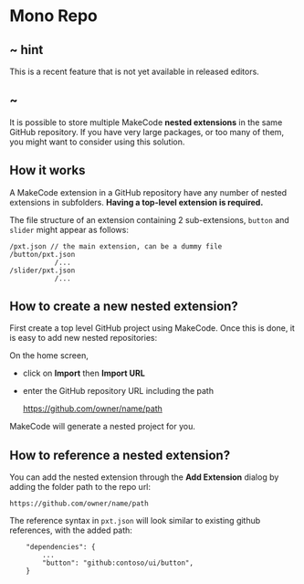 # Mono Repo

## ~ hint

This is a recent feature that is not yet available in released editors.

## ~

It is possible to store multiple MakeCode **nested extensions** in the same GitHub repository. If you have very large packages, or too many of them,
you might want to consider using this solution.

## How it works

A MakeCode extension in a GitHub repository have any number of nested extensions in subfolders. **Having a top-level extension is required.**

The file structure of an extension containing 2 sub-extensions, ``button`` and ``slider`` might appear as follows:

```
/pxt.json // the main extension, can be a dummy file
/button/pxt.json
           /...
/slider/pxt.json
           /...        
```

## How to create a new nested extension?

First create a top level GitHub project using MakeCode. Once this is done, it is easy to add new nested repositories:

On the home screen, 

* click on **Import** then **Import URL**
* enter the GitHub repository URL including the path

    https://github.com/owner/name/path

MakeCode will generate a nested project for you.

## How to reference a nested extension?

You can add the nested extension through the **Add Extension** dialog by adding the folder path to the repo url:

    https://github.com/owner/name/path

The reference syntax in ``pxt.json`` will look similar to existing github references, with the added path:

```
    "dependencies": {
        ...
        "button": "github:contoso/ui/button",
    }
```
